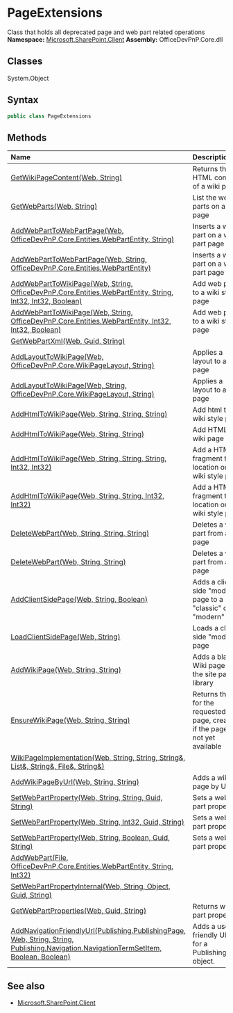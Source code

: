 # PageExtensions
Class that holds all deprecated page and web part related operations
**Namespace:** [Microsoft.SharePoint.Client](Microsoft.SharePoint.Client.md)
**Assembly:** OfficeDevPnP.Core.dll
## Classes
System.Object
## Syntax
```C#
public class PageExtensions
```
## Methods
|**Name**|**Description**|
|:-----|:-----|
| [GetWikiPageContent(Web, String)](PageExtensionsGetWikiPageContentWebString.md) | Returns the HTML contents of a wiki page
| [GetWebParts(Web, String)](PageExtensionsGetWebPartsWebString.md) | List the web parts on a page
| [AddWebPartToWebPartPage(Web, OfficeDevPnP.Core.Entities.WebPartEntity, String)](PageExtensionsAddWebPartToWebPartPageWebOfficeDevPnP.Core.Entities.WebPartEntityString.md) | Inserts a web part on a web part page
| [AddWebPartToWebPartPage(Web, String, OfficeDevPnP.Core.Entities.WebPartEntity)](PageExtensionsAddWebPartToWebPartPageWebStringOfficeDevPnP.Core.Entities.WebPartEntity.md) | Inserts a web part on a web part page
| [AddWebPartToWikiPage(Web, String, OfficeDevPnP.Core.Entities.WebPartEntity, String, Int32, Int32, Boolean)](PageExtensionsAddWebPartToWikiPageWebStringOfficeDevPnP.Core.Entities.WebPartEntityStringInt32Int32Boolean.md) | Add web part to a wiki style page
| [AddWebPartToWikiPage(Web, String, OfficeDevPnP.Core.Entities.WebPartEntity, Int32, Int32, Boolean)](PageExtensionsAddWebPartToWikiPageWebStringOfficeDevPnP.Core.Entities.WebPartEntityInt32Int32Boolean.md) | Add web part to a wiki style page
| [GetWebPartXml(Web, Guid, String)](PageExtensionsGetWebPartXmlWebGuidString.md) | 
| [AddLayoutToWikiPage(Web, OfficeDevPnP.Core.WikiPageLayout, String)](PageExtensionsAddLayoutToWikiPageWebOfficeDevPnP.Core.WikiPageLayoutString.md) | Applies a layout to a wiki page
| [AddLayoutToWikiPage(Web, String, OfficeDevPnP.Core.WikiPageLayout, String)](PageExtensionsAddLayoutToWikiPageWebStringOfficeDevPnP.Core.WikiPageLayoutString.md) | Applies a layout to a wiki page
| [AddHtmlToWikiPage(Web, String, String, String)](PageExtensionsAddHtmlToWikiPageWebStringStringString.md) | Add html to a wiki style page
| [AddHtmlToWikiPage(Web, String, String)](PageExtensionsAddHtmlToWikiPageWebStringString.md) | Add HTML to a wiki page
| [AddHtmlToWikiPage(Web, String, String, String, Int32, Int32)](PageExtensionsAddHtmlToWikiPageWebStringStringStringInt32Int32.md) | Add a HTML fragment to a location on a wiki style page
| [AddHtmlToWikiPage(Web, String, String, Int32, Int32)](PageExtensionsAddHtmlToWikiPageWebStringStringInt32Int32.md) | Add a HTML fragment to a location on a wiki style page
| [DeleteWebPart(Web, String, String, String)](PageExtensionsDeleteWebPartWebStringStringString.md) | Deletes a web part from a page
| [DeleteWebPart(Web, String, String)](PageExtensionsDeleteWebPartWebStringString.md) | Deletes a web part from a page
| [AddClientSidePage(Web, String, Boolean)](PageExtensionsAddClientSidePageWebStringBoolean.md) | Adds a client side "modern" page to a "classic" or "modern" site
| [LoadClientSidePage(Web, String)](PageExtensionsLoadClientSidePageWebString.md) | Loads a client side "modern" page
| [AddWikiPage(Web, String, String)](PageExtensionsAddWikiPageWebStringString.md) | Adds a blank Wiki page to the site pages library
| [EnsureWikiPage(Web, String, String)](PageExtensionsEnsureWikiPageWebStringString.md) | Returns the Url for the requested wiki page, creates it if the pageis not yet available
| [WikiPageImplementation(Web, String, String, String&, List&, String&, File&, String&)](PageExtensionsWikiPageImplementationWebStringStringString&List&String&File&String&.md) | 
| [AddWikiPageByUrl(Web, String, String)](PageExtensionsAddWikiPageByUrlWebStringString.md) | Adds a wiki page by Url
| [SetWebPartProperty(Web, String, String, Guid, String)](PageExtensionsSetWebPartPropertyWebStringStringGuidString.md) | Sets a web part property
| [SetWebPartProperty(Web, String, Int32, Guid, String)](PageExtensionsSetWebPartPropertyWebStringInt32GuidString.md) | Sets a web part property
| [SetWebPartProperty(Web, String, Boolean, Guid, String)](PageExtensionsSetWebPartPropertyWebStringBooleanGuidString.md) | Sets a web part property
| [AddWebPart(File, OfficeDevPnP.Core.Entities.WebPartEntity, String, Int32)](PageExtensionsAddWebPartFileOfficeDevPnP.Core.Entities.WebPartEntityStringInt32.md) | 
| [SetWebPartPropertyInternal(Web, String, Object, Guid, String)](PageExtensionsSetWebPartPropertyInternalWebStringObjectGuidString.md) | 
| [GetWebPartProperties(Web, Guid, String)](PageExtensionsGetWebPartPropertiesWebGuidString.md) | Returns web part properties
| [AddNavigationFriendlyUrl(Publishing.PublishingPage, Web, String, String, Publishing.Navigation.NavigationTermSetItem, Boolean, Boolean)](PageExtensionsAddNavigationFriendlyUrlPublishing.PublishingPageWebStringStringPublishing.Navigation.NavigationTermSetItemBooleanBoolean.md) | Adds a user-friendly URL for a PublishingPage object.
## See also
- [Microsoft.SharePoint.Client](Microsoft.SharePoint.Client.md)
